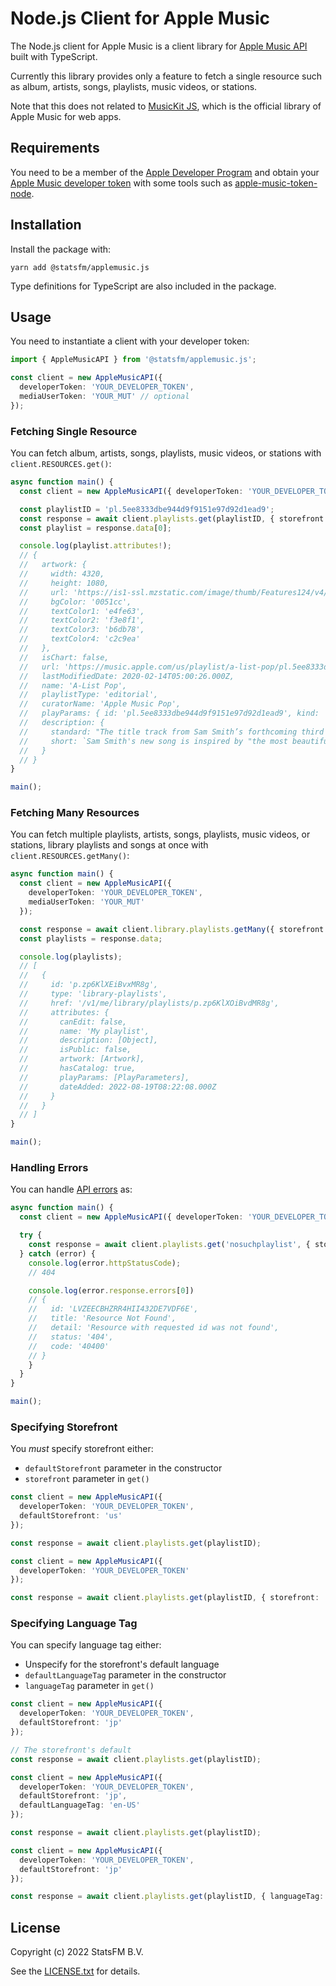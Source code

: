 # Node.js Client for Apple Music

The Node.js client for Apple Music is a client library for [Apple Music API](https://developer.apple.com/documentation/applemusicapi) built with TypeScript.

Currently this library provides only a feature to fetch a single resource such as album, artists, songs, playlists, music videos, or stations.

Note that this does not related to [MusicKit JS](https://developer.apple.com/documentation/musickitjs), which is the official library of Apple Music for web apps.

## Requirements

You need to be a member of the [Apple Developer Program](https://developer.apple.com/programs/) and obtain your [Apple Music developer token](https://developer.apple.com/documentation/applemusicapi/getting_keys_and_creating_tokens) with some tools such as [apple-music-token-node](https://github.com/sheminusminus/apple-music-token-node).

## Installation

Install the package with:

```
yarn add @statsfm/applemusic.js
```

Type definitions for TypeScript are also included in the package.

## Usage

You need to instantiate a client with your developer token:

```typescript
import { AppleMusicAPI } from '@statsfm/applemusic.js';

const client = new AppleMusicAPI({
  developerToken: 'YOUR_DEVELOPER_TOKEN',
  mediaUserToken: 'YOUR_MUT' // optional
});
```

### Fetching Single Resource

You can fetch album, artists, songs, playlists, music videos, or stations with `client.RESOURCES.get()`:

```typescript
async function main() {
  const client = new AppleMusicAPI({ developerToken: 'YOUR_DEVELOPER_TOKEN' });

  const playlistID = 'pl.5ee8333dbe944d9f9151e97d92d1ead9';
  const response = await client.playlists.get(playlistID, { storefront: 'us' });
  const playlist = response.data[0];

  console.log(playlist.attributes!);
  // {
  //   artwork: {
  //     width: 4320,
  //     height: 1080,
  //     url: 'https://is1-ssl.mzstatic.com/image/thumb/Features124/v4/f7/25/2e/f7252e6c-921b-6475-7b34-754f3ca0ef1a/source/{w}x{h}cc.jpeg',
  //     bgColor: '0051cc',
  //     textColor1: 'e4fe63',
  //     textColor2: 'f3e8f1',
  //     textColor3: 'b6db78',
  //     textColor4: 'c2c9ea'
  //   },
  //   isChart: false,
  //   url: 'https://music.apple.com/us/playlist/a-list-pop/pl.5ee8333dbe944d9f9151e97d92d1ead9',
  //   lastModifiedDate: 2020-02-14T05:00:26.000Z,
  //   name: 'A-List Pop',
  //   playlistType: 'editorial',
  //   curatorName: 'Apple Music Pop',
  //   playParams: { id: 'pl.5ee8333dbe944d9f9151e97d92d1ead9', kind: 'playlist' },
  //   description: {
  //     standard: "The title track from Sam Smith’s forthcoming third album, “To Die For” was inspired by Abbot Kinney—the iconic beach-adjacent boulevard in Los Angeles’ Venice neighborhood. “I was walking down there on a Sunday and everyone was happy because everyone's happy on that road,” Smith tells Apple Music. “Just partners everywhere, kissing, and families. And it's basically about that—about feeling alone and feeling like you're on the outside watching everyone else together.” Add A-List Pop to your library to stay up on the latest and greatest pop music.",
  //     short: `Sam Smith's new song is inspired by "the most beautiful road in America."`
  //   }
  // }
}

main();
```

### Fetching Many Resources

You can fetch multiple playlists, artists, songs, playlists, music videos, or stations, library playlists and songs at once with `client.RESOURCES.getMany()`:

```typescript
async function main() {
  const client = new AppleMusicAPI({
    developerToken: 'YOUR_DEVELOPER_TOKEN',
    mediaUserToken: 'YOUR_MUT'
  });

  const response = await client.library.playlists.getMany({ storefront: 'us' });
  const playlists = response.data;

  console.log(playlists);
  // [
  //   {
  //     id: 'p.zp6KlXEiBvxMR8g',
  //     type: 'library-playlists',
  //     href: '/v1/me/library/playlists/p.zp6KlXOiBvdMR8g',
  //     attributes: {
  //       canEdit: false,
  //       name: 'My playlist',
  //       description: [Object],
  //       isPublic: false,
  //       artwork: [Artwork],
  //       hasCatalog: true,
  //       playParams: [PlayParameters],
  //       dateAdded: 2022-08-19T08:22:08.000Z
  //     }
  //   }
  // ]
}

main();
```

### Handling Errors

You can handle [API errors](https://developer.apple.com/documentation/applemusicapi/error) as:

```typescript
async function main() {
  const client = new AppleMusicAPI({ developerToken: 'YOUR_DEVELOPER_TOKEN' });

  try {
    const response = await client.playlists.get('nosuchplaylist', { storefront: 'us' });
  } catch (error) {
    console.log(error.httpStatusCode);
    // 404

    console.log(error.response.errors[0])
    // {
    //   id: 'LVZEECBHZRR4HII432DE7VDF6E',
    //   title: 'Resource Not Found',
    //   detail: 'Resource with requested id was not found',
    //   status: '404',
    //   code: '40400'
    // }
    }
  }
}

main();
```

### Specifying Storefront

You _must_ specify storefront either:

- `defaultStorefront` parameter in the constructor
- `storefront` parameter in `get()`

```typescript
const client = new AppleMusicAPI({
  developerToken: 'YOUR_DEVELOPER_TOKEN',
  defaultStorefront: 'us'
});

const response = await client.playlists.get(playlistID);
```

```typescript
const client = new AppleMusicAPI({
  developerToken: 'YOUR_DEVELOPER_TOKEN'
});

const response = await client.playlists.get(playlistID, { storefront: 'us' });
```

### Specifying Language Tag

You can specify language tag either:

- Unspecify for the storefront's default language
- `defaultLanguageTag` parameter in the constructor
- `languageTag` parameter in `get()`

```typescript
const client = new AppleMusicAPI({
  developerToken: 'YOUR_DEVELOPER_TOKEN',
  defaultStorefront: 'jp'
});

// The storefront's default
const response = await client.playlists.get(playlistID);
```

```typescript
const client = new AppleMusicAPI({
  developerToken: 'YOUR_DEVELOPER_TOKEN',
  defaultStorefront: 'jp',
  defaultLanguageTag: 'en-US'
});

const response = await client.playlists.get(playlistID);
```

```typescript
const client = new AppleMusicAPI({
  developerToken: 'YOUR_DEVELOPER_TOKEN',
  defaultStorefront: 'jp'
});

const response = await client.playlists.get(playlistID, { languageTag: 'en-US' });
```

## License

Copyright (c) 2022 StatsFM B.V.

See the [LICENSE.txt](LICENSE.txt) for details.
